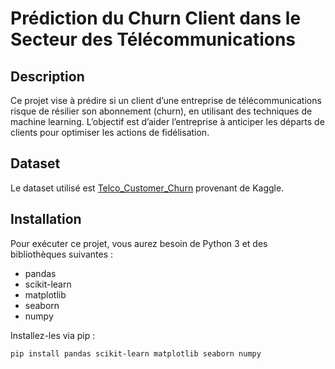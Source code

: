 # Prédiction du Churn Client dans le Secteur des Télécommunications

## Description
Ce projet vise à prédire si un client d’une entreprise de télécommunications risque de résilier son abonnement (churn), en utilisant des techniques de machine learning.
L’objectif est d’aider l’entreprise à anticiper les départs de clients pour optimiser les actions de fidélisation.

## Dataset
Le dataset utilisé est [Telco_Customer_Churn]("https://www.kaggle.com/datasets/blastchar/telco-customer-churn") provenant de Kaggle.

## Installation
Pour exécuter ce projet, vous aurez besoin de Python 3 et des bibliothèques suivantes :  
- pandas  
- scikit-learn  
- matplotlib  
- seaborn
- numpy

Installez-les via pip :  
```bash
pip install pandas scikit-learn matplotlib seaborn numpy
